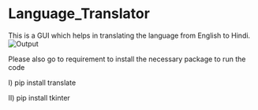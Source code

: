 # Language_Translator
This is a GUI  which helps in translating the language from English to Hindi.
![Output](https://user-images.githubusercontent.com/95848991/205426636-c232994c-ba82-403a-922d-f945f8236d7a.png)

Please also go to requirement to install the necessary package to run the code

I)	pip install translate

II)	pip install tkinter

